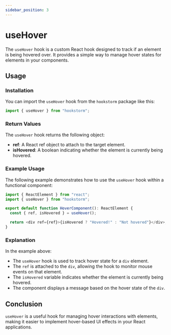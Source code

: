 ```yaml
---
sidebar_position: 3
---
```


# useHover

The `useHover` hook is a custom React hook designed to track if an element is being hovered over. It provides a simple way to manage hover states for elements in your components.

## Usage

### Installation

You can import the `useHover` hook from the `hookstorm` package like this:

```typescript
import { useHover } from "hookstorm";
```

### Return Values

The `useHover` hook returns the following object:

- **ref**: A React ref object to attach to the target element.
- **isHovered**: A boolean indicating whether the element is currently being hovered.

### Example Usage

The following example demonstrates how to use the `useHover` hook within a functional component:

```typescript
import { ReactElement } from "react";
import { useHover } from "hookstorm";

export default function HoverComponent(): ReactElement {
  const { ref, isHovered } = useHover();

  return <div ref={ref}>{isHovered ? "Hovered!" : "Not hovered"}</div>;
}
```

### Explanation

In the example above:

- The `useHover` hook is used to track hover state for a `div` element.
- The `ref` is attached to the `div`, allowing the hook to monitor mouse events on that element.
- The `isHovered` variable indicates whether the element is currently being hovered.
- The component displays a message based on the hover state of the `div`.

## Conclusion

`useHover` is a useful hook for managing hover interactions with elements, making it easier to implement hover-based UI effects in your React applications.
